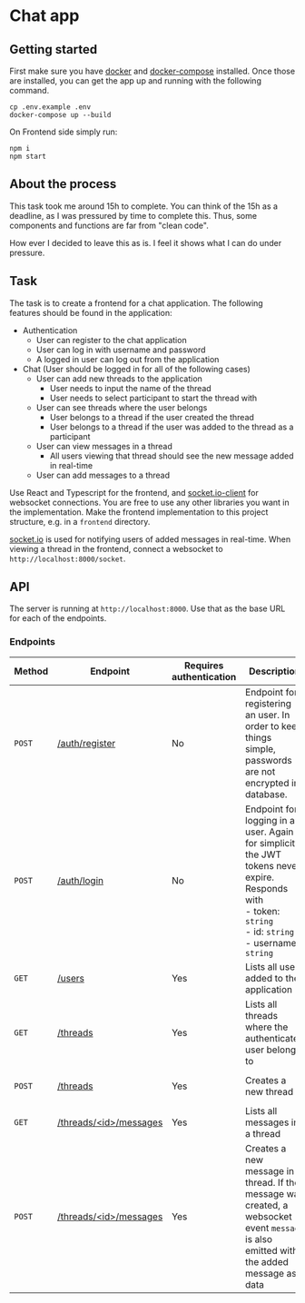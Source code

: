 # Chat app

## Getting started

First make sure you have [docker](https://docs.docker.com/get-docker/) and [docker-compose](https://docs.docker.com/compose/install/) installed. Once those are installed, you can get the app up and running with the following command.

```
cp .env.example .env
docker-compose up --build
```

On Frontend side simply run:

```
npm i
npm start
```

## About the process

This task took me around 15h to complete. You can think of the 15h as a deadline, as I was pressured by time to complete this. Thus, some components and functions are far from "clean code". 

How ever I decided to leave this as is. I feel it shows what I can do under pressure.

## Task

The task is to create a frontend for a chat application. The following features should be found in the application:

- Authentication
    - User can register to the chat application 
    - User can log in with username and password 
    - A logged in user can log out from the application 
- Chat (User should be logged in for all of the following cases)
    - User can add new threads to the application 
        - User needs to input the name of the thread
        - User needs to select participant to start the thread with
    - User can see threads where the user belongs 
        - User belongs to a thread if the user created the thread
        - User belongs to a thread if the user was added to the thread as a participant
    - User can view messages in a thread 
        - All users viewing that thread should see the new message added in real-time
    - User can add messages to a thread

Use React and Typescript for the frontend, and [socket.io-client](https://github.com/socketio/socket.io-client) for websocket connections. You are free to use any other libraries you want in the implementation. Make the frontend implementation to this project structure, e.g. in a `frontend` directory.

[socket.io](https://socket.io) is used for notifying users of added messages in real-time. When viewing a thread in the frontend, connect a websocket to `http://localhost:8000/socket`. 


## API

The server is running at `http://localhost:8000`. Use that as the base URL for each of the endpoints.


### Endpoints

| Method | Endpoint | Requires authentication | Description | Request body |
| --- | --- | --- | --- | --- |
| `POST` | [/auth/register](docs/api/register.md) | No | Endpoint for registering an user. In order to keep things simple, passwords are not encrypted in database. | username: `string`<br>password: `string`<br>passwordConfirm: `string` |
| `POST` | [/auth/login](docs/api/login.md) | No | Endpoint for logging in an user. Again for simplicity, the JWT tokens never expire. Responds with<br>- token: `string`<br>- id: `string`<br>- username: `string` | username: `string`<br>password: `string` |
| `GET` | [/users](docs/api/users.md) | Yes | Lists all users added to the application |
| `GET` | [/threads](docs/api/threads.md) | Yes | Lists all threads where the authenticated user belongs to |
| `POST` | [/threads](docs/api/threads_post.md) | Yes | Creates a new thread | name: `string`<br>participantId: `number` |
| `GET` | [/threads/\<id\>/messages](docs/api/messages.md) | Yes | Lists all messages in a thread |
| `POST` | [/threads/\<id\>/messages](docs/api/messages_post.md) | Yes | Creates a new message in a thread. If the message was created, a websocket event `message` is also emitted with the added message as data | content: `string` |
